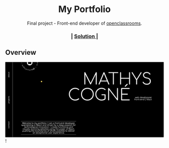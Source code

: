<h1 align="center">My Portfolio</h1>

<div align="center">
   Final project - Front-end developer of  <a href="https://openclassrooms.com/fr/paths/594-integrateur-web" target="_blank">openclassrooms</a>.
</div>

<div align="center">
  <h3>
    <span> | </span>
    <a href="https://mathyscogne.github.io/p12-portfolio/">
      Solution
    </a>
    <span> | </span>
  </h3>
</div>

<!-- OVERVIEW -->


## Overview


![screenshot](https://github.com/MathysCogne/p12-portfolio/blob/main/assets/screen-v1.png)
!
